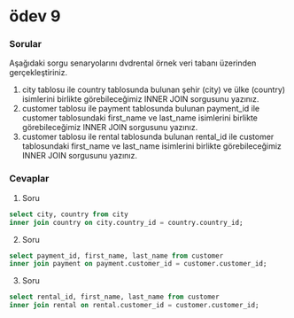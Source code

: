 # ödev 9

### Sorular
Aşağıdaki sorgu senaryolarını dvdrental örnek veri tabanı üzerinden gerçekleştiriniz.

1. city tablosu ile country tablosunda bulunan şehir (city) ve ülke (country) isimlerini birlikte görebileceğimiz INNER JOIN sorgusunu yazınız.
2. customer tablosu ile payment tablosunda bulunan payment_id ile customer tablosundaki first_name ve last_name isimlerini birlikte görebileceğimiz INNER JOIN sorgusunu yazınız.
3. customer tablosu ile rental tablosunda bulunan rental_id ile customer tablosundaki first_name ve last_name isimlerini birlikte görebileceğimiz INNER JOIN sorgusunu yazınız.

### Cevaplar

 1. Soru
``` sql
select city, country from city
inner join country on city.country_id = country.country_id;
```
2. Soru
``` sql
select payment_id, first_name, last_name from customer
inner join payment on payment.customer_id = customer.customer_id;
```
3. Soru
``` sql
select rental_id, first_name, last_name from customer
inner join rental on rental.customer_id = customer.customer_id;
```